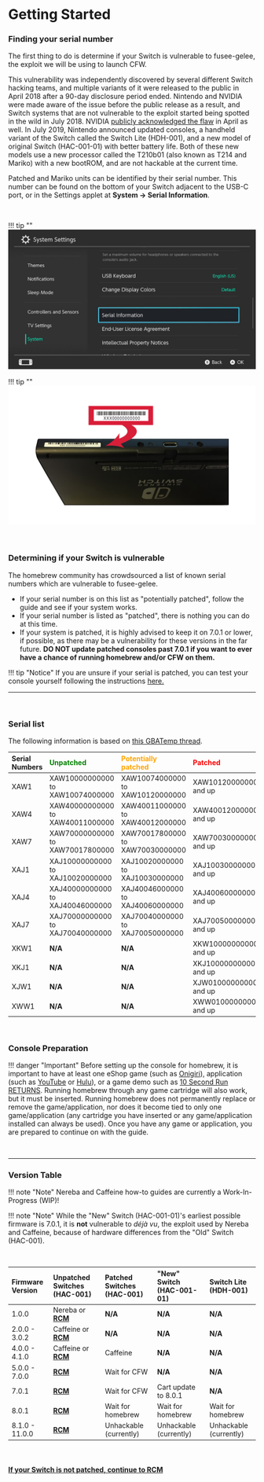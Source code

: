 # Getting Started

### Finding your serial number

The first thing to do is determine if your Switch is vulnerable to fusee-gelee, the exploit we will be using to launch CFW.

This vulnerability was independently discovered by several different Switch hacking teams, and multiple variants of it were released to the public in April 2018 after a 90-day disclosure period ended. Nintendo and NVIDIA were made aware of the issue before the public release as a result, and Switch systems that are not vulnerable to the exploit started being spotted in the wild in July 2018. NVIDIA [publicly acknowledged the flaw](https://nvidia.custhelp.com/app/answers/detail/a_id/4660/~/security-notice%3A-nvidia-tegra-rcm-vulnerability) in April as well. In July 2019, Nintendo announced updated consoles, a handheld variant of the Switch called the Switch Lite (HDH-001), and a new model of original Switch (HAC-001-01) with better battery life. Both of these new models use a new processor called the T210b01 (also known as T214 and Mariko) with a new bootROM, and are not hackable at the current time.

Patched and Mariko units can be identified by their serial number. This number can be found on the bottom of your Switch adjacent to the USB-C port, or in the Settings applet at **System -> Serial Information**. 

&nbsp;

!!! tip ""
    ![Visual for System Settings serial location](../user_guide/img/getting_started_serial_location.jpg)

!!! tip ""
    ![Visual for serial location on the bottom of console](../user_guide/img/serial_switch.png)    

&nbsp;

### Determining if your Switch is vulnerable

The homebrew community has crowdsourced a list of known serial numbers which are vulnerable to fusee-gelee. 

- If your serial number is on this list as "potentially patched", follow the guide and see if your system works. 
- If your serial number is listed as "patched", there is nothing you can do at this time. 
- If your system is patched, it is highly advised to keep it on 7.0.1 or lower, if possible, as there may be a vulnerability for these versions in the far future. **DO NOT update patched consoles past 7.0.1 if you want to ever have a chance of running homebrew and/or CFW on them.**

!!! tip "Notice"
    If you are unsure if your serial is patched, you can test your console yourself following the instructions [here.](emummc/sending_payload.md)

-----

&nbsp;

### Serial list

The following information is based on [this GBATemp thread](https://gbatemp.net/threads/switch-informations-by-serial-number-read-the-first-post-before-asking-questions.481215/).

|  Serial Numbers  | <span style="color:green">Unpatched</span> | <span style="color:orange">Potentially patched</span> | <span style="color:red">Patched</span> |
| :----|:---------------------------------|:---------------------------------|:----------------------|
| XAW1 | XAW10000000000 to XAW10074000000 | XAW10074000000 to XAW10120000000 | XAW10120000000 and up |
| XAW4 | XAW40000000000 to XAW40011000000 | XAW40011000000 to XAW40012000000 | XAW40012000000 and up |
| XAW7 | XAW70000000000 to XAW70017800000 | XAW70017800000 to XAW70030000000 | XAW70030000000 and up |
| XAJ1 | XAJ10000000000 to XAJ10020000000 | XAJ10020000000 to XAJ10030000000 | XAJ10030000000 and up |
| XAJ4 | XAJ40000000000 to XAJ40046000000 | XAJ40046000000 to XAJ40060000000 | XAJ40060000000 and up |
| XAJ7 | XAJ70000000000 to XAJ70040000000 | XAJ70040000000 to XAJ70050000000 | XAJ70050000000 and up |
| XKW1 | **N/A** | **N/A** | XKW10000000000 and up |
| XKJ1 | **N/A** | **N/A** | XKJ10000000000 and up |
| XJW1 | **N/A** | **N/A** | XJW01000000000 and up |
| XWW1 | **N/A** | **N/A** | XWW01000000000 and up |


&nbsp;


### Console Preparation

!!! danger "Important"
    Before setting up the console for homebrew, it is important to have at least one eShop game (such as [Onigiri](https://www.nintendo.com/games/detail/onigiri-switch/)), application (such as [YouTube](https://www.nintendo.com/games/detail/youtube-switch/) or [Hulu](https://www.nintendo.com/games/detail/hulu-switch/)), or a game demo such as [10 Second Run RETURNS](https://www.nintendo.com/games/detail/10-second-run-returns-switch). Running homebrew through any game cartridge will also work, but it must be inserted. Running homebrew does not permanently replace or remove the game/application, nor does it become tied to only one game/application (any cartridge you have inserted or any game/application installed can always be used). Once you have any game or application, you are prepared to continue on with the guide.

&nbsp;

-----

### Version Table

!!! note "Note"
    Nereba and Caffeine how-to guides are currently a Work-In-Progress (WIP)!

!!! note "Note"
    While the "New" Switch (HAC-001-01)'s earliest possible firmware is 7.0.1, it is **not** vulnerable to *déjà vu*, the exploit used by Nereba and Caffeine, because of hardware differences from the "Old" Switch (HAC-001).

&nbsp;

| Firmware Version | Unpatched Switches (HAC-001) | Patched Switches (HAC-001) | "New" Switch (HAC-001-01)   | Switch Lite (HDH-001)  | 
|:---------------|:--------------------------------|:---------------------------|:----------------------------|:-----------------------|
| 1.0.0          | Nereba or [**RCM**](rcm.md)     | **N/A**                    | **N/A**                     | **N/A**                |
| 2.0.0 - 3.0.2  | Caffeine or [**RCM**](rcm.md)   | **N/A**                    | **N/A**                     | **N/A**                |
| 4.0.0 - 4.1.0  | Caffeine or [**RCM**](rcm.md)   | Caffeine                   | **N/A**                     | **N/A**                |
| 5.0.0 - 7.0.0  | [**RCM**](rcm.md)               | Wait for CFW               | **N/A**                     | **N/A**                |
| 7.0.1          | [**RCM**](rcm.md)               | Wait for CFW               | Cart update to 8.0.1        | **N/A**                |
| 8.0.1          | [**RCM**](rcm.md)               | Wait for homebrew          | Wait for homebrew           | Wait for homebrew      |
| 8.1.0 - 11.0.0 | [**RCM**](rcm.md)               | Unhackable (currently)     | Unhackable (currently)      | Unhackable (currently) |

&nbsp;

#### [If your Switch is not patched, continue to RCM <i class="fa fa-arrow-circle-right fa-lg"></i>](rcm.md)
